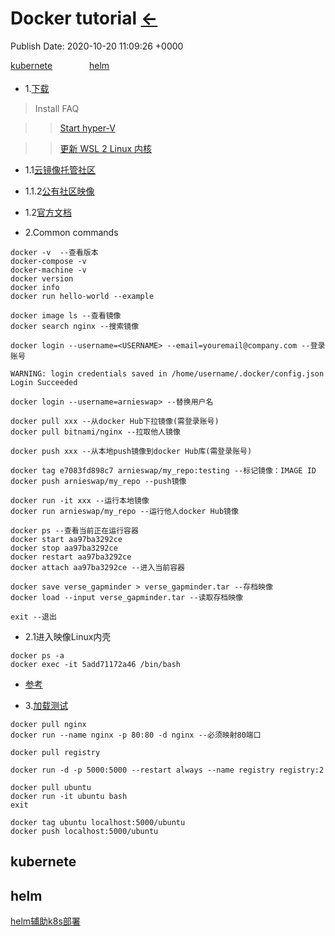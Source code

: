 # Docker tutorial  [←](index.md)
Publish Date: 2020-10-20 11:09:26 +0000

  <div style="left:60%;">

  <div style="position：relative;float:left;width:25%;height:35px;"><a href="#kubernete">kubernete</a></div>

  <div style="position：relative;float:left;width:25%;height:35px;"><a href="#helm">helm</a></div>

  <div style="position：relative;float:left;width:25%;height:35px;"><a href="#pdf"></a></div>
  
  <div style="position：relative;float:left;width:25%;height:35px;"><a href="#jupyterextension"></a></div>

  </div>

- 1.[下载](https://docs.docker.com/engine/install/)

> Install FAQ

>> [Start hyper-V](https://docs.docker.com/docker-for-windows/troubleshoot/#virtualization)

>> [更新 WSL 2 Linux 内核](https://docs.microsoft.com/zh-cn/windows/wsl/wsl2-kernel)

- 1.1[云镜像托管社区](https://hub.docker.com/)
- 1.1.2[公有社区映像](https://hub.docker.com/search?q=&type=image)

- 1.2[官方文档](https://docs.docker.com/engine/)

- 2.Common commands

```
docker -v  --查看版本
docker-compose -v
docker-machine -v
docker version
docker info
docker run hello-world --example

docker image ls --查看镜像
docker search nginx --搜索镜像

docker login --username=<USERNAME> --email=youremail@company.com --登录账号

WARNING: login credentials saved in /home/username/.docker/config.json
Login Succeeded

docker login --username=arnieswap> --替换用户名

docker pull xxx --从docker Hub下拉镜像(需登录账号)
docker pull bitnami/nginx --拉取他人镜像

docker push xxx --从本地push镜像到docker Hub库(需登录账号)

docker tag e7083fd898c7 arnieswap/my_repo:testing --标记镜像：IMAGE ID
docker push arnieswap/my_repo --push镜像

docker run -it xxx --运行本地镜像
docker run arnieswap/my_repo --运行他人docker Hub镜像

docker ps --查看当前正在运行容器
docker start aa97ba3292ce
docker stop aa97ba3292ce
docker restart aa97ba3292ce
docker attach aa97ba3292ce --进入当前容器

docker save verse_gapminder > verse_gapminder.tar --存档映像
docker load --input verse_gapminder.tar --读取存档映像

exit --退出
```

- 2.1进入映像Linux内壳

```
docker ps -a
docker exec -it 5add71172a46 /bin/bash
```

+ [参考](https://www.linux.com/training-tutorials/how-use-dockerhub/)

- 3.[加载测试](https://hub.docker.com/_/registry)
```
docker pull nginx
docker run --name nginx -p 80:80 -d nginx --必须映射80端口
```

```
docker pull registry

docker run -d -p 5000:5000 --restart always --name registry registry:2

docker pull ubuntu
docker run -it ubuntu bash
exit

docker tag ubuntu localhost:5000/ubuntu
docker push localhost:5000/ubuntu
```

## kubernete



## helm

[helm辅助k8s部署](https://www.cnblogs.com/zhanglianghhh/p/14165995.html)
